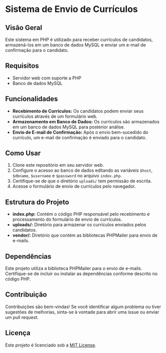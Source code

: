 # Sistema de Envio de Currículos

## Visão Geral
Este sistema em PHP é utilizado para receber currículos de candidatos, armazená-los em um banco de dados MySQL e enviar um e-mail de confirmação para o candidato.

## Requisitos
- Servidor web com suporte a PHP
- Banco de dados MySQL

## Funcionalidades
- **Recebimento de Currículos:** Os candidatos podem enviar seus currículos através de um formulário web.
- **Armazenamento em Banco de Dados:** Os currículos são armazenados em um banco de dados MySQL para posterior análise.
- **Envio de E-mail de Confirmação:** Após o envio bem-sucedido do currículo, um e-mail de confirmação é enviado para o candidato.

## Como Usar
1. Clone este repositório em seu servidor web.
2. Configure o acesso ao banco de dados editando as variáveis `$host`, `$dbname`, `$username` e `$password` no arquivo `index.php`.
3. Certifique-se de que o diretório `uploads/` tem permissão de escrita.
4. Acesse o formulário de envio de currículos pelo navegador.

## Estrutura do Projeto
- **index.php:** Contém o código PHP responsável pelo recebimento e processamento do formulário de envio de currículos.
- **uploads/:** Diretório para armazenar os currículos enviados pelos candidatos.
- **vendor/:** Diretório que contém as bibliotecas PHPMailer para envio de e-mails.

## Dependências
Este projeto utiliza a biblioteca PHPMailer para o envio de e-mails. Certifique-se de incluir ou instalar as dependências conforme descrito no código PHP.

## Contribuição
Contribuições são bem-vindas! Se você identificar algum problema ou tiver sugestões de melhorias, sinta-se à vontade para abrir uma issue ou enviar um pull request.

## Licença
Este projeto é licenciado sob a [MIT License](LICENSE).
